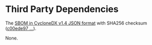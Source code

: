 # Third Party Dependencies

<!--[[[fill sbom_sha256()]]]-->
The [SBOM in CycloneDX v1.4 JSON format](https://git.sr.ht/~sthagen/puristaa/blob/default/sbom/cdx.json) with SHA256 checksum ([c00ede97 ...](https://git.sr.ht/~sthagen/puristaa/blob/default/sbom/cdx.json.sha256 "sha256:c00ede975f6e9b36b0f10313ec084b2025c79fb52f30285a78c9a6d6a13c7a98")).
<!--[[[end]]] (checksum: 3a63142bdc936a957a26aef1b27d4258)-->

None.

